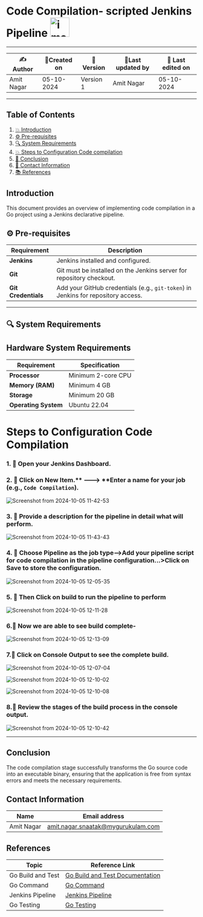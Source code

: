 # Code Compilation- scripted Jenkins Pipeline <img width="51" alt="image" src="https://github.com/user-attachments/assets/ce666869-4766-4f9d-9bfa-3627a76843f0">


---  

| ✍Author      | 📅Created on  |📌 Version    | 📝Last updated by |📅 Last edited on |
|-------------|-------------|------------|-----------------|----------------|
| Amit Nagar | 05-10-2024  | Version 1  | Amit Nagar   | 05-10-2024     |

---
## Table of Contents
1. [💥 Introduction](#-introduction)
2. [⚙️ Pre-requisites](#-pre-requisites)
3. [🔍 System Requirements](#-system-requirements)
4. [💥 Steps to Configuration Code compilation](#-steps-to-conguration-code-compilation)
5. [📛 Conclusion](#-conclusion)
6. [📧 Contact Information](#-contact-information)
7. [📚 References](#-references)


## Introduction 
This document provides an overview of implementing code compilation in a Go project using a Jenkins declarative pipeline.
## ⚙️ Pre-requisites

| Requirement         | Description                                                                 |
|---------------------|-----------------------------------------------------------------------------|
| **Jenkins**          | Jenkins installed and configured.                                           |
| **Git**              | Git must be installed on the Jenkins server for repository checkout.        |
| **Git Credentials**  | Add your GitHub credentials (e.g., `git-token`) in Jenkins for repository access.|

---

## 🔍 System Requirements

## Hardware System Requirements

| Requirement          | Specification                                                     |
|----------------------|-------------------------------------------------------------------|
| **Processor**        | Minimum 2-core CPU                          |
| **Memory (RAM)**     | Minimum 4 GB                                   |
| **Storage**          | Minimum 20 GB|
| **Operating System** | Ubuntu 22.04       |


# Steps to Configuration Code Compilation
### 1. 🚀 Open your Jenkins Dashboard.

### 2. 🚀 Click on **New Item**.** ---> **Enter a name for your job (e.g., `Code Compilation`).
![Screenshot from 2024-10-05 11-42-53](https://github.com/user-attachments/assets/85f6e0ef-e8c7-48d4-a254-a4ee7e806e3d)



### 3. 🚀 Provide a description for the pipeline in detail what will perform.
![Screenshot from 2024-10-05 11-43-43](https://github.com/user-attachments/assets/70b71bf9-2333-46f5-ab21-6ce59dd430d8)


### 4. 🚀 Choose Pipeline as the job type-->Add your pipeline script for code compilation in the pipeline configuration...>Click on Save to store the configuration.

![Screenshot from 2024-10-05 12-05-35](https://github.com/user-attachments/assets/57cbffb8-526d-41f1-91c4-920cf2b0b84d)



### 5. 🚀 Then Click on build to run the pipeline to perform
![Screenshot from 2024-10-05 12-11-28](https://github.com/user-attachments/assets/7548fea1-4c3e-4c87-87af-a10ce3241090)


### 6.🚀 Now we are able to see build complete-

![Screenshot from 2024-10-05 12-13-09](https://github.com/user-attachments/assets/62f3a6fa-7a94-4aa7-8b88-9dbaaaf1ebd6)


### 7.🚀 Click on Console Output to see the complete build.
![Screenshot from 2024-10-05 12-07-04](https://github.com/user-attachments/assets/6bdf0edc-e00e-4cb3-8d51-f015f089da8e)

![Screenshot from 2024-10-05 12-10-02](https://github.com/user-attachments/assets/f7c9c60a-02ca-4386-94f1-9b18a85ca978)

![Screenshot from 2024-10-05 12-10-08](https://github.com/user-attachments/assets/b615a9ee-0b4b-4917-90ad-64f7fc425bb9)

### 8.🚀 Review the stages of the build process in the console output.
![Screenshot from 2024-10-05 12-10-42](https://github.com/user-attachments/assets/a4c8fb82-151a-4de0-87f7-93f29c02e03b)

---

## Conclusion
The code compilation stage successfully transforms the Go source code into an executable binary, ensuring that the application is free from syntax errors and meets the necessary requirements.

## Contact Information

| Name       | Email address     |
|------------|-------------------|
| Amit Nagar | amit.nagar.snaatak@mygurukulam.com |

## References

| Topic                   | Reference Link                                           |
|-------------------------|---------------------------------------------------------|
| Go Build and Test       | [Go Build and Test Documentation](https://golang.org/doc/code.html)  |
| Go Command              | [Go Command](https://golang.org/ref/go)                |
| Jenkins Pipeline        | [Jenkins Pipeline](https://www.jenkins.io/doc/book/pipeline/) |
| Go Testing              | [Go Testing](https://golang.org/pkg/testing/)          |
